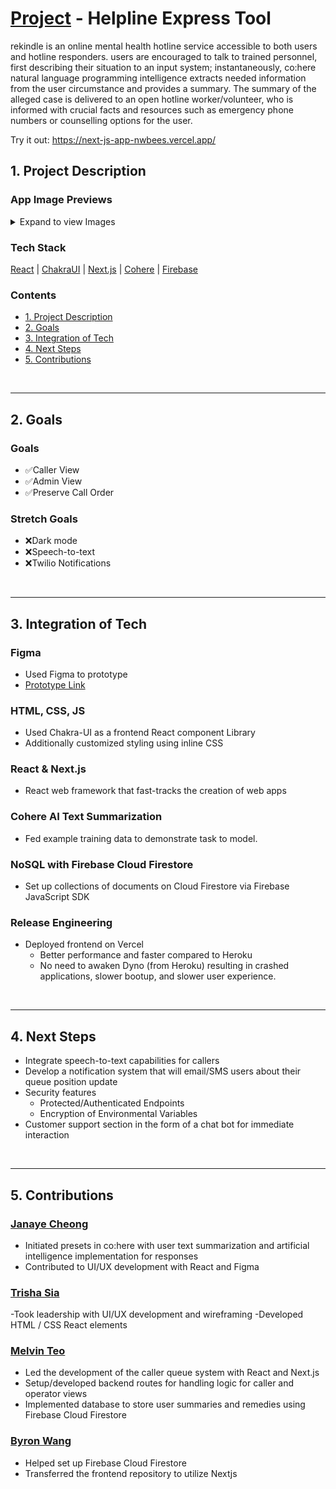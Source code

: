 # [Project](https://next-js-app-nwbees.vercel.app/) - Helpline Express Tool  

rekindle is an online mental health hotline service accessible to both users and hotline responders. users are encouraged to talk to trained personnel, first describing their situation to an input system; instantaneously, co:here natural language programming intelligence extracts needed information from the user circumstance and provides a summary. The summary of the alleged case is delivered to an open hotline worker/volunteer, who is informed with crucial facts and resources such as emergency phone numbers or counselling options for the user.

Try it out: https://next-js-app-nwbees.vercel.app/
## 1. Project Description 

### App Image Previews
<details>
	<summary>Expand to view Images</summary>
	<img width="1400" alt="Screen Shot 2022-09-18 at 7 54 00 AM" src="https://user-images.githubusercontent.com/62491197/190984112-29302c82-ad05-4e9c-9a25-606cd764acb5.png">
	<img width="1400" alt="Screen Shot 2022-09-18 at 7 54 11 AM" src="https://user-images.githubusercontent.com/62491197/190984133-019035a4-32fc-4d7d-8b51-e0cdf57202d7.png">
	<img width="1400" alt="Screen Shot 2022-09-18 at 7 54 26 AM" src="https://user-images.githubusercontent.com/62491197/190984146-50d9fdd4-b8bb-42b0-90a6-f0e5a389378e.png">


</details>

### Tech Stack
[React](https://reactjs.org/) | [ChakraUI](https://chakra-ui.com/) | [Next.js](https://nextjs.org/) | [Cohere](https://cohere.ai/) | [Firebase](https://firebase.google.com/)  

### Contents

-   [1. Project Description](#1-project-description)
-   [2. Goals](#2-goals)
-   [3. Integration of Tech](#3-integration-of-tech)
-   [4. Next Steps](#4-next-steps)
-   [5. Contributions](#5-contributions)

<br/>

---
## 2. Goals

### Goals

- ✅Caller View
- ✅Admin View
- ✅Preserve Call Order 

### Stretch Goals

- ❌Dark mode
- ❌Speech-to-text 
- ❌Twilio Notifications

<br/>

---
## 3. Integration of Tech

### Figma
- Used Figma to prototype 
- [Prototype Link](https://www.figma.com/file/Gyrsv5zseQPvExfnGEtlRN/rekindle?node-id=9%3A3)

### HTML, CSS, JS
- Used Chakra-UI as a frontend React component Library
- Additionally customized styling using inline CSS

### React & Next.js
- React web framework that fast-tracks the creation of web apps

### Cohere AI Text Summarization
- Fed example training data to demonstrate task to model.

### NoSQL with Firebase Cloud Firestore
- Set up collections of documents on Cloud Firestore via Firebase JavaScript SDK

### Release Engineering
- Deployed frontend on Vercel
  - Better performance and faster compared to Heroku
  - No need to awaken Dyno (from Heroku) resulting in crashed applications, slower bootup, and slower user experience.

<br/>

---

## 4. Next Steps
- Integrate speech-to-text capabilities for callers
- Develop a notification system that will email/SMS users about their queue position update
- Security features
  - Protected/Authenticated Endpoints
  - Encryption of Environmental Variables 
- Customer support section in the form of a chat bot for immediate interaction

<br/>

---

## 5. Contributions

### [Janaye Cheong](https://www.linkedin.com/in/janaye-cheong-105513/)
- Initiated presets in co:here with user text summarization and artificial intelligence implementation for responses
- Contributed to UI/UX development with React and Figma

### [Trisha Sia](https://www.linkedin.com/in/trisha-sia/)
-Took leadership with UI/UX development and wireframing
-Developed HTML / CSS React elements 

### [Melvin Teo](https://www.linkedin.com/in/melvinhteo/)
- Led the development of the caller queue system with React and Next.js
- Setup/developed backend routes for handling logic for caller and operator views 
- Implemented database to store user summaries and remedies using Firebase Cloud Firestore 

### [Byron Wang](https://www.linkedin.com/in/byronwang93/)
- Helped set up Firebase Cloud Firestore
- Transferred the frontend repository to utilize Nextjs

